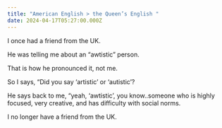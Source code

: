 ```yaml
---
title: "American English > the Queen’s English "
date: 2024-04-17T05:27:00.000Z
---
```

I once had a friend from the UK.

He was telling me about an “awtistic” person.

That is how he pronounced it, not me.

So I says, “Did you say ‘artistic’ or ‘autistic’?

He says back to me, “yeah, ‘awtistic’, you know..someone who is highly focused, very creative, and has difficulty with social norms.

I no longer have a friend from the UK.
